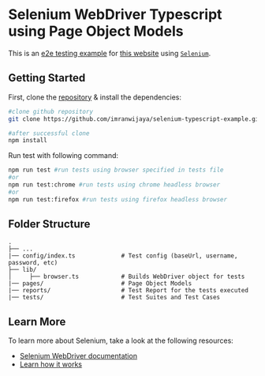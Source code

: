 # Selenium WebDriver Typescript using Page Object Models

This is an [e2e testing example](https://github.com/imranwijaya/selenium-typescript-example) for [this website](https://selenium.testing.abangkito.com/admin) using [`Selenium`](https://www.selenium.dev/).

## Getting Started

First, clone the [repository](https://github.com/imranwijaya/selenium-typescript-example) & install the dependencies:

```bash
#clone github repository
git clone https://github.com/imranwijaya/selenium-typescript-example.git

#after successful clone
npm install
```

Run test with following command:
```bash
npm run test #run tests using browser specified in tests file
#or
npm run test:chrome #run tests using chrome headless browser
#or
npm run test:firefox #run tests using firefox headless browser
```

## Folder Structure

```
.
├── ...
|── config/index.ts             # Test config (baseUrl, username, password, etc)
├── lib/
│     ├── browser.ts            # Builds WebDriver object for tests
|── pages/                      # Page Object Models
|── reports/                    # Test Report for the tests executed
|── tests/                      # Test Suites and Test Cases
```

## Learn More

To learn more about Selenium, take a look at the following resources:
- [Selenium WebDriver documentation](https://www.selenium.dev/documentation/webdriver/)
- [Learn how it works](https://www.selenium.dev/documentation/webdriver/getting_started/)
